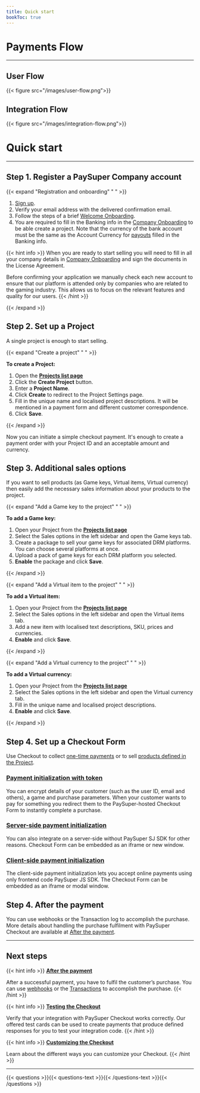 ```yaml
---
title: Quick start
bookToc: true
---
```


# Payments Flow
***

## User Flow

{{< figure src="/images/user-flow.png">}}

## Integration Flow

{{< figure src="/images/integration-flow.png">}}

# Quick start
***

## **Step 1.** Register a PaySuper Company account

{{< expand "Registration and onboarding" " " >}}

1. [Sign up](https://dashboard.pay.super.com).
2. Verify your email address with the delivered confirmation email.
3. Follow the steps of a brief [Welcome Onboarding](https://dashboard.pay.super.com/profile).
4. You are required to fill in the Banking info in the [Company Onboarding](https://dashboard.pay.super.com/company) to be able create a project. Note that the currency of the bank account must be the same as the Account Currency for [payouts](/docs/payouts/) filled in the Banking info.

{{< hint info >}}
When you are ready to start selling you will need to fill in all your company details in [Company Onboarding](https://dashboard.pay.super.com/company) and sign the documents in the License Agreement.

Before confirming your application we manually check each new account to ensure that our platform is attended only by companies who are related to the gaming industry. This allows us to focus on the relevant features and quality for our users.
{{< /hint >}}

{{< /expand >}}

## **Step 2.** Set up a Project

A single project is enough to start selling. 

{{< expand "Create a project" " " >}}

**To create a Project:**

1. Open the [**Projects list page**](https://dashboard.pay.super.com/projects)
2. Click the **Create Project** button.
3. Enter a **Project Name**.
4. Click **Create** to redirect to the Project Settings page.
5. Fill in the unique name and localised project descriptions. It will be mentioned in a payment form and different customer correspondence.
7. Click **Save**.

{{< /expand >}}

Now you can initiate a simple checkout payment. It's enough to create a payment order with your Project ID and an acceptable amount and currency.

## **Step 3.** Additional sales options

If you want to sell products (as Game keys, Virtual items, Virtual currency) then easily add the necessary sales information about your products to the project.

{{< expand "Add a Game key to the project" " " >}}

**To add a Game key:**

1. Open your Project from the [**Projects list page**](https://dashboard.pay.super.com/projects)
2. Select the Sales options in the left sidebar and open the Game keys tab.
3. Create a package to sell your game keys for associated DRM platforms. You can choose several platforms at once.
4. Upload a pack of game keys for each DRM platform you selected.
5. **Enable** the package and click **Save**.

{{< /expand >}}

{{< expand "Add a Virtual item to the project" " " >}}

**To add a Virtual item:**

1. Open your Project from the [**Projects list page**](https://dashboard.pay.super.com/projects)
2. Select the Sales options in the left sidebar and open the Virtual items tab.
3. Add a new item with localised text descriptions, SKU, prices and currencies.
4. **Enable** and click **Save**.

{{< /expand >}}

{{< expand "Add a Virtual currency to the project" " " >}}

**To add a Virtual currency:**

1. Open your Project from the [**Projects list page**](https://dashboard.pay.super.com/projects)
2. Select the Sales options in the left sidebar and open the Virtual currency tab.
3. Fill in the unique name and localised project descriptions.
4. **Enable** and click **Save**.

{{< /expand >}}

## **Step 4.** Set up a Checkout Form

Use Checkout to collect [one-time payments](/docs/payments/#simple-checkout) or to sell [products defined in the Project](/docs/payments/#products-checkout).

### [Payment initialization with token](/docs/payments/token/)

You can encrypt details of your customer (such as the user ID, email and others), a game and purchase parameters. When your customer wants to pay for something you redirect them to the PaySuper-hosted Checkout Form to instantly complete a purchase.

### [Server-side payment initialization](/docs/payments/integration/)

You can also integrate on a server-side without PaySuper SJ SDK for other reasons. Checkout Form can be embedded as an iframe or new window.

### [Client-side payment initialization](/docs/payments/sdk-integration/)

The client-side payment initialization lets you accept online payments using only frontend code PaySuper JS SDK. The Checkout Form can be embedded as an iframe or modal window.

## **Step 4.** After the payment

You can use webhooks or the Transaction log to accomplish the purchase. More details about handling the purchase fulfilment with PaySuper Checkout are available at [After the payment](/docs/payments/fulfillment/).

***

## Next steps

{{< hint info >}}
[**After the payment**](/docs/payments/fulfillment/)

After a successful payment, you have to fulfil the customer’s purchase. You can use [webhooks](/docs/payments/fulfillment/#fulfilling-purchases-with-webhooks) or the [Transactions](/docs/payments/fulfillment/#fulfilling-purchases-with-the-dashboard) to accomplish the purchase.
{{< /hint >}}

{{< hint info >}}
[**Testing the Checkout**](/docs/payments/testing/)

Verify that your integration with PaySuper Checkout works correctly. Our offered test cards can be used to create payments that produce defined responses for you to test your integration code.
{{< /hint >}}

{{< hint info >}}
[**Customizing the Checkout**](/docs/payments/customization/)

Learn about the different ways you can customize your Checkout.
{{< /hint >}}

***

{{< questions >}}{{< questions-text >}}{{< /questions-text >}}{{< /questions >}}
